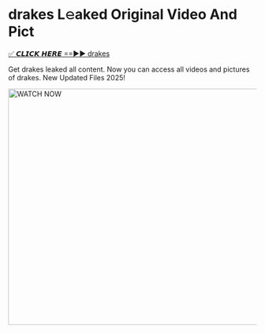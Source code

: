 # drakes L𝚎aked Original Video And Pict

<p><a href="https://cliphot.my.id/drakes" rel="nofollow">✅ 𝘾𝙇𝙄𝘾𝙆 𝙃𝙀𝙍𝙀 ==►► drakes​</a></p>


<p>Get drakes leaked all content. Now you can access all videos and pictures of drakes. New Updated Files 2025!</p>


<p><a rel="nofollow" title="WATCH NOW" href="https://cliphot.my.id/drakes"><img border="drakes" height="480" width="720" title="WATCH NOW" alt="WATCH NOW" src="https://i.ibb.co.com/xMMVF88/686577567.gif"></a></p>